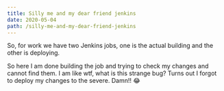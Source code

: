 ```yaml
---
title: Silly me and my dear friend jenkins
date: 2020-05-04
path: /silly-me-and-my-dear-friend-jenkins
---
```


 

So, for work we have two Jenkins jobs, one is the actual building and the other is deploying.

So here I am done building the job and trying to check my changes and cannot find them. I am like wtf, what is this strange bug? Turns out I forgot to deploy my changes to the severe. Damn!! 😂